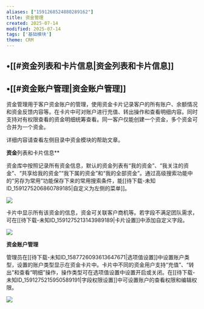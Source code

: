 ```yaml
---
aliases: ["1591268524880289162"]
title: 资金管理
created: 2025-07-14
modified: 2025-07-14
tags: ['基础模块']
theme: CRM
---
```


## •[[#资金列表和卡片信息|资金列表和卡片信息]]

## •[[#资金账户管理|资金账户管理]]

资金管理用于客户资金账户的管理，使用资金卡片记录客户的所有账户、余额情况和资金反馈内容等。在卡片中可对账户进行充值、转出操作和查看明细内容。同时支持对有权限查看的资金明细统筹查看。同一客户仅能创建一个资金，多个资金可合并为一个资金。

详细内容请查看左侧目录中资金模块的帮助文章。

**资金**列表和卡片信息**

资金库中按照记录所有资金信息，默认的资金列表有“我的资金”、“我关注的资金”、“共享给我的资金”“我下属的资金”和“我的全部资金”。通过高级搜索功能中的“另存为常用”功能保存下来的常用搜索条件，能[[待下载-未知ID_1591275206860789185|自定义为左侧的菜单]]。

![](246b030c475c40c8783182501740c353.jpg)

卡片中显示所有该资金的信息，资金可关联客户商机等。若字段不满足团队需求，可在[[待下载-未知ID_1591275213143989189|卡片设置]]中添加自定义字段。

![](57f2c333b2ec02e7a9b87b393884247c.jpg)

**资金账户管理**

管理员在[[待下载-未知ID_1587726093613647671|选项值设置]]中设置账户类型，设置的账户类型显示在资金卡片中。卡片中不同的资金用户支持“充值”、“转出”和查看“明细”操作，操作类型可在选项值设置中设置开启或关闭。在[[待下载-未知ID_1591275215950589191|字段权限设置]]中可设置账户的查看权限和编辑权限。

![](c050f02b3a0d28401be83147edccfef5.jpg)